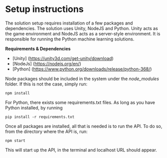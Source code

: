 # Setup instructions

The solution setup requires installation of a few packages and dependencies. The solution uses Unity, NodeJS and Python. Unity acts as the game environment and NodeJS acts as a server-style environment. It is responsible for running the Python machine learning solutions.

__Requirements & Dependencies__

- [Unity] (https://unity3d.com/get-unity/download)
- [NodeJs] (https://nodejs.org/en/)
- [Python] (https://www.python.org/downloads/release/python-368/)

Node packages should be included in the system under the *node_modules* folder. If this is not the case, simply run:

```
npm install
```

For Python, there exists some requirements.txt files. As long as you have Python installed, by running 

```
pip install -r requirements.txt
```

Once all packages are installed, all that is needed is to run the API. To do so, from the directory where the API is, run:

```
npm start
```

This will start up the API, in the terminal and localhost URL should appear. 



